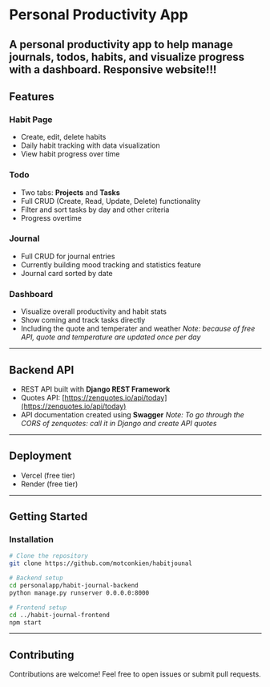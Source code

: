 # Personal Productivity App

A personal productivity app to help manage **journals**, **todos**, **habits**, and visualize progress with a **dashboard**.
Responsive website!!!
---

## Features

### Habit Page
- Create, edit, delete habits
- Daily habit tracking with data visualization
- View habit progress over time

### Todo
- Two tabs: **Projects** and **Tasks**
- Full CRUD (Create, Read, Update, Delete) functionality
- Filter and sort tasks by day and other criteria
- Progress overtime 

### Journal
- Full CRUD for journal entries
- Currently building mood tracking and statistics feature
- Journal card sorted by date

### Dashboard
- Visualize overall productivity and habit stats
- Show coming and track tasks directly
- Including the quote and temperater and weather
<em>Note: because of free API, quote and temperature are updated once per day</em>

---

## Backend API

- REST API built with **Django REST Framework**
- Quotes API: [https://zenquotes.io/api/today](https://zenquotes.io/api/today)
- API documentation created using **Swagger**
<em>Note: To go through the CORS of zenquotes: call it in Django and create API quotes </em>
---

## Deployment
- Vercel (free tier)
- Render (free tier)

---


## Getting Started

### Installation

```bash
# Clone the repository
git clone https://github.com/motconkien/habitjounal

# Backend setup
cd personalapp/habit-journal-backend
python manage.py runserver 0.0.0.0:8000

# Frontend setup
cd ../habit-journal-frontend
npm start
```
---

## Contributing

Contributions are welcome! Feel free to open issues or submit pull requests.




